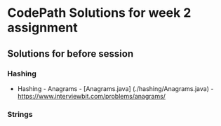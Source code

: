 # CodePath Solutions for week 2 assignment 

## Solutions for before session

### Hashing

* Hashing - Anagrams - [Anagrams.java] (./hashing/Anagrams.java) - https://www.interviewbit.com/problems/anagrams/

### Strings

